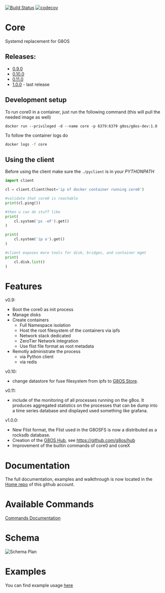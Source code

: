 
[![Build Status](https://travis-ci.org/g8os/core0.svg?branch=master)](https://travis-ci.org/g8os/core0)
[![codecov](https://codecov.io/gh/g8os/core0/branch/master/graph/badge.svg)](https://codecov.io/gh/g8os/core0)

# Core

Systemd replacement for G8OS

## Releases:
- [0.9.0](https://github.com/g8os/core0/tree/0.9.0)
- [0.10.0](https://github.com/g8os/core0/tree/0.10.0)
- [0.11.0](https://github.com/g8os/core0/tree/0.11.0)
- [1.0.0](https://github.com/g8os/core0/tree/1.0.0) - last release

## Development setup
To run core0 in a container, just run the following command (this will pull the needed image as well)
```
docker run --privileged -d --name core -p 6379:6379 g8os/g8os-dev:1.0
```

To follow the container logs do
```bash
docker logs -f core
```

## Using the client
Before using the client make sure the `./pyclient` is in your *PYTHONPATH*

```python
import client

cl = client.Client(host='ip of docker container running core0')

#validate that core0 is reachable
print(cl.ping())

#then u can do stuff like
print(
    cl.system('ps -eF').get()
)

print(
    cl.system('ip a').get()
)

#client exposes more tools for disk, bridges, and container mgmt
print(
    cl.disk.list()
)
```

# Features
v0.9:
- Boot the core0 as init process
- Manage disks
- Create containers
  - Full Namespace isolation
  - Host the root filesystem of the containers via ipfs
  - Network stack dedicated
  - ZeroTier Network integration
  - Use flist file format as root metadata
- Remotly administrate the process
  - via Python client
  - via redis

v0.10:
- change datastore for fuse filesystem from ipfs to [G8OS Store](https://github.com/g8os/stor).

v0.11:
- include of the monitoring of all processes running on the g8os.
  It produces aggregated statistics on the processes that can be dump into a time series database and displayed used something like grafana.

v1.0.0:
- New Flist format, the Flist used in the G8OSFS is now a distributed as a rocksdb database.
- Creation of the [G8OS Hub](https://github.com/g8os/core0/tree/1.0.0), see https://github.com/g8os/hub
- Improvement of the builtin commands of core0 and coreX

# Documentation
The full documentation, examples and walkthrough is now located in the [Home repo](https://github.com/g8os/home) of this github account.

# Available Commands
[Commands Documentation](docs/commands.md)

# Schema
![Schema Plan](specs/schema.png)

# Examples
You can find example usage [here](docs/examples/index.md)
